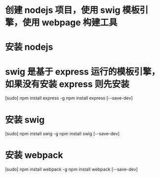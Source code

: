 # 创建 nodejs 项目，使用 swig 模板引擎，使用 webpage 构建工具

# 安装 nodejs

# swig 是基于 express 运行的模板引擎，如果没有安装 express 则先安装
  [sudo] npm install express -g
  npm install express [--save-dev]

# 安装 swig
  [sudo] npm install swig -g 
	npm install swig [--save-dev]

# 安装 webpack
  [sudo] npm install webpack -g
  npm install webpack [--save-dev]